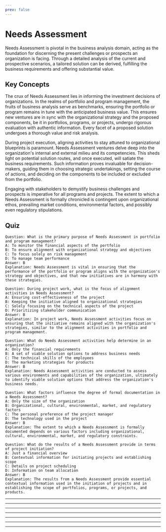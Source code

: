 ```yaml
---
prev: false
---
```


# Needs Assessment

Needs Assessment is pivotal in the business analysis domain, acting as the foundation for discerning the present challenges or prospects an organization is facing. Through a detailed analysis of the current and prospective scenarios, a tailored solution can be derived, fulfilling the business requirements and offering substantial value.

## Key Concepts

The crux of Needs Assessment lies in informing the investment decisions of organizations. In the realms of portfolio and program management, the fruits of business analysis serve as benchmarks, ensuring the portfolio or program remains in tune with the anticipated business value. This ensures new ventures are in sync with the organizational strategy and the proposed components, be it in portfolios, programs, or projects, undergo rigorous evaluation with authentic information. Every facet of a proposed solution undergoes a thorough value and risk analysis.

During project execution, aligning activities to stay attuned to organizational blueprints is paramount. Needs Assessment ventures delve deep into the organization's internal and external milieu and its competencies. This sheds light on potential solution routes, and once executed, will satiate the business requirements. Such information proves invaluable for decision-makers, guiding them in choosing strategic undertakings, setting the course of actions, and deciding on the components to be included or excluded from the portfolio.

Engaging with stakeholders to demystify business challenges and prospects is imperative for all programs and projects. The extent to which a Needs Assessment is formally chronicled is contingent upon organizational ethos, prevailing market conditions, environmental factors, and possibly even regulatory stipulations.

## Quiz

```quiz
Question: What is the primary purpose of Needs Assessment in portfolio and program management?
A: To monitor the financial aspects of the portfolio
B: To ensure alignment with organizational strategy and objectives
C: To focus solely on risk management
D: To manage team performance
Answer: B
Explanation: Needs Assessment is vital in ensuring that the performance of the portfolio or program aligns with the organization's strategy and objectives, and that new initiatives are in harmony with these strategies.

Question: During project work, what is the focus of alignment activities in Needs Assessment?
A: Ensuring cost-effectiveness of the project
B: Keeping the initiative aligned to organizational strategies
C: Solely focusing on the technical aspects of the project
D: Prioritizing stakeholder communication
Answer: B
Explanation: In project work, Needs Assessment activities focus on ensuring that the initiative remains aligned with the organization's strategies, similar to the alignment activities in portfolio and program management.

Question: What do Needs Assessment activities help determine in an organization?
A: Only the financial requirements
B: A set of viable solution options to address business needs
C: The technical skills of the employees
D: The marketing strategies for products
Answer: B
Explanation: Needs Assessment activities are conducted to assess various environments and capabilities of the organization, ultimately to identify viable solution options that address the organization's business needs.

Question: What factors influence the degree of formal documentation in a Needs Assessment?
A: Only the size of the organization
B: Organizational, cultural, environmental, market, and regulatory factors
C: The personal preference of the project manager
D: The technology used in the project
Answer: B
Explanation: The extent to which a Needs Assessment is formally documented depends on various factors including organizational, cultural, environmental, market, and regulatory constraints.

Question: What do the results of a Needs Assessment provide in terms of project initiation?
A: Just a financial overview
B: Contextual information for initiating projects and establishing scope
C: Details on project scheduling
D: Information on team allocation
Answer: B
Explanation: The results from a Needs Assessment provide essential contextual information used in the initiation of projects and in establishing the scope of portfolios, programs, or projects, and products.
```

---

<!--@include: ../processes/identify-problem-or-opportunity.md{6,}-->

---

<!--@include: ../processes/assess-current-state.md{6,}-->

---

<!--@include: ../processes/determine-future-state.md{6,}-->

---

<!--@include: ../processes/determine-viable-options-and-provide-recommendation.md{6,}-->

---

<!--@include: ../processes/facilitate-product-roadmap-development.md{6,}-->

---

<!--@include: ../processes/assemble-business-case.md{6,}-->

---

<!--@include: ../processes/support-charter-development.md{6,}-->
